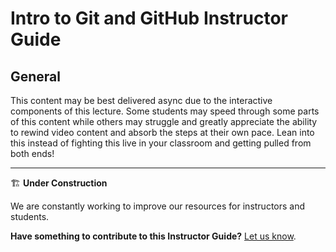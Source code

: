 <h1>
  <span class="headline">Intro to Git and GitHub</span>
  <span class="subhead">Instructor Guide</span>
</h1>

## General

This content may be best delivered async due to the interactive components of this lecture. Some students may speed through some parts of this content while others may struggle and greatly appreciate the ability to rewind video content and absorb the steps at their own pace. Lean into this instead of fighting this live in your classroom and getting pulled from both ends!

---

🏗️ **Under Construction**

We are constantly working to improve our resources for instructors and students.

**Have something to contribute to this Instructor Guide?** [Let us know](https://pages.git.generalassemb.ly/modular-curriculum-all-courses/universal-resources-internal/module-feedback).
